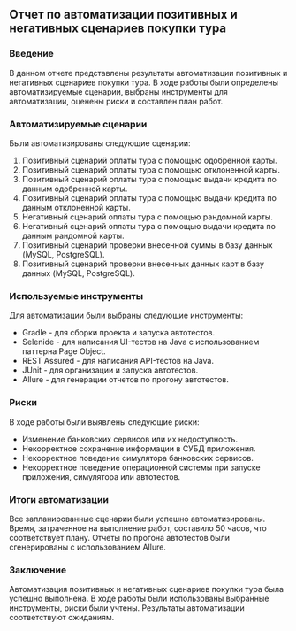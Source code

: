 ## Отчет по автоматизации позитивных и негативных сценариев покупки тура

### Введение

В данном отчете представлены результаты автоматизации позитивных и негативных сценариев покупки тура. В ходе работы были определены автоматизируемые сценарии, выбраны инструменты для автоматизации, оценены риски и составлен план работ.

### Автоматизируемые сценарии

Были автоматизированы следующие сценарии:

1. Позитивный сценарий оплаты тура с помощью одобренной карты.
2. Позитивный сценарий оплаты тура с помощью отклоненной карты.
3. Позитивный сценарий оплаты тура с помощью выдачи кредита по данным одобренной карты.
4. Позитивный сценарий оплаты тура с помощью выдачи кредита по данным отклоненной карты.
5. Негативный сценарий оплаты тура с помощью рандомной карты.
6. Негативный сценарий оплаты тура с помощью выдачи кредита по данным рандомной карты.
7. Позитивный сценарий проверки внесенной суммы в базу данных (MySQL, PostgreSQL).
8. Позитивный сценарий проверки внесенных данных карт в базу данных (MySQL, PostgreSQL).

### Используемые инструменты

Для автоматизации были выбраны следующие инструменты:

* Gradle - для сборки проекта и запуска автотестов.
* Selenide - для написания UI-тестов на Java с использованием паттерна Page Object.
* REST Assured - для написания API-тестов на Java.
* JUnit - для организации и запуска автотестов.
* Allure - для генерации отчетов по прогону автотестов.

### Риски

В ходе работы были выявлены следующие риски:

* Изменение банковских сервисов или их недоступность.
* Некорректное сохранение информации в СУБД приложения.
* Некорректное поведение симулятора банковских сервисов.
* Некорректное поведение операционной системы при запуске приложения, симулятора или автотестов.

### Итоги автоматизации

Все запланированные сценарии были успешно автоматизированы. Время, затраченное на выполнение работ, составило 50 часов, что соответствует плану. Отчеты по прогона автотестов были сгенерированы с использованием Allure.

### Заключение

Автоматизация позитивных и негативных сценариев покупки тура была успешно выполнена. В ходе работы были использованы выбранные инструменты, риски были учтены. Результаты автоматизации соответствуют ожиданиям.